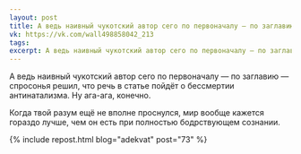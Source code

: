 ```yaml
---
layout: post
title: А ведь наивный чукотский автор сего по первоначалу — по заглавию — спросонья решил...
vk: https://vk.com/wall498858042_213
tags: 
excerpt: А ведь наивный чукотский автор сего по первоначалу — по заглавию — спросонья решил, что речь в статье пойдёт о бессмертии антинатализма. Ну ага-ага, конечно.
---
```

А ведь наивный чукотский автор сего по первоначалу — по заглавию — спросонья решил, что речь в статье пойдёт о бессмертии антинатализма. Ну ага-ага, конечно. 

Когда твой разум ещё не вполне проснулся, мир вообще кажется гораздо лучше, чем он есть при полностью бодрствующем сознании.

{% include repost.html blog="adekvat" post="73" %}